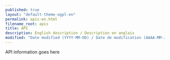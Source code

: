 ```yaml
---
published: true
layout: "default-theme-ogpl-en"
permalink: apis-en.html
filename_root: apis
title: API
description: English description / Description en anglais
modified: "Date modified (YYYY-MM-DD) / Date de modification (AAAA-MM-JJ)"
---
```


API information goes here
